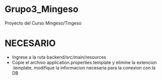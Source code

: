 # Grupo3_Mingeso
Proyecto del Curso Mingeso/Tingeso

# NECESARIO
* Ingrese a la ruta backend/src/main/resources
* Copie el archivo application.properties.template y elimine la extencion .template, 
  modifique la informacion necesaria para la conexion con la DB

